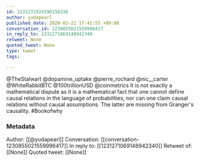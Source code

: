 ```yaml
---
id: 1231272924390158336
author: yudapearl
published_date: 2020-02-22 17:41:55 +00:00
conversation_id: 1230855021559996417
in_reply_to: 1231271069148942340
retweet: None
quoted_tweet: None
type: tweet
tags:

---
```


@TheStalwart @dopamine_uptake @pierre_rochard @nic__carter @WhiteRabbitBTC @100trillionUSD @coinmetrics It is not exactly a mathematical dispute as it is a mathematical fact that one cannot define causal relations in the language of probabilities, nor can one claim causal relations without causal assumptions. The latter are missing from Granger's causality. #Bookofwhy

### Metadata

Author: [[@yudapearl]]
Conversation: [[conversation-1230855021559996417]]
In reply to: [[1231271069148942340]]
Retweet of: [[None]]
Quoted tweet: [[None]]
